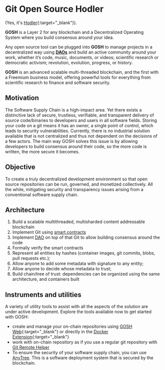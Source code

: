 # Git Open Source Hodler

(Yes, it's [Hodler](https://en.wiktionary.org/wiki/hodl){:target="_blank"}).
<!-- 
**GOSH** is a blockchain built around securing the software supply chain and capturing the immense value in open source projects. This is achieved through record-setting blockchain tech, distributed programming, and a decentralized architecture - integrated into the same familiar git, meaning there is no change to the workflow. -->

**GOSH** is a Layer 2 for any blockchain and a Decentralized Operating System where you build consensus around your idea. 

Any open source tool can be plugged into **GOSH** to manage projects in a decentralized way using [**DAOs**](on-chain-architecture/organizations-gosh-dao-and-smv.md) and build an active community around your work, whether it’s code, music, documents, or videos; scientific research or democratic activism; revolution, evolution, progress, or history.

**GOSH** is an advanced scalable multi-threaded blockchain, and the first with a Freemium business model, offering powerful tools for everything from scientific research to finance and software security.

## Motivation

The Software Supply Chain is a high-impact area. Yet there exists a distinctive lack of secure, trustless, verifiable, and transparent delivery of source code/binaries to developers and users in all software fields. Storing your code on a git means it has an owner, a single point of control, which leads to security vulnerabilities. Currently, there is no industrial solution available that is not centralized and thus not dependent on the decisions of a few actors. The main way GOSH solves this issue is by allowing developers to build consensus around their code, so the more code is written, the more secure it becomes.

## Objective

To create a truly decentralized development environment so that open source repositories can be run, governed, and monetized collectively. All the while, mitigating security and transparency issues arising from a conventional software supply chain.

## Architecture

1. Build a scalable multithreaded, multisharded content addressable blockchain
2. Implement Git using [smart contracts](on-chain-architecture/gosh-smart-contracts.md)
3. Implement [DAO](on-chain-architecture/organizations-gosh-dao-and-smv.md) on top of that Git to allow building consensus around the code
4. Formally verify the smart contracts
5. Represent all entities by hashes (container images, git commits, blоbs, pull requests etc.);
6. Allow anyone to add some metadata with signature to any entity;
7. Allow anyone to decide whose metadata to trust;
8. Build chain/tree of trust: dependencies can be organized using the same architecture, and containers built

## Instruments and utilities

A variety of utility tools to assist with all the aspects of the solution are under active development. Explore the tools available now to get started with GOSH:

* create and manage your on-chain repositories using [GOSH Web](https://app.gosh.sh){:target="_blank"} or directly in the [Docker Extension](https://hub.docker.com/extensions/teamgosh/docker-extension){:target="_blank"}
* work with on-chain repository as if you use a regular git repository with [Git Remote Helper](working-with-gosh/git-remote-helper.md)
* To ensure the security of your software supply chain, you can use [AnyTree](working-with-gosh/anytree.md). This is a software deployment system that is secured by the blockchain.
<!-- * [build and sign](working-with-gosh/build-and-sign-images.md) images straight from GOSH -->
<!-- * [verify images](working-with-gosh/verify-images-in-docker-extension.md) -->

